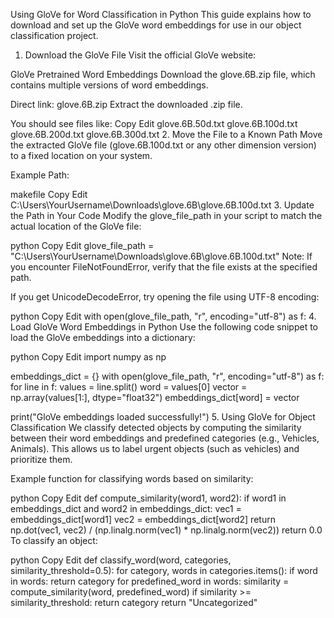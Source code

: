Using GloVe for Word Classification in Python
This guide explains how to download and set up the GloVe word embeddings for use in our object classification project.

1. Download the GloVe File
Visit the official GloVe website:

GloVe Pretrained Word Embeddings
Download the glove.6B.zip file, which contains multiple versions of word embeddings.

Direct link: glove.6B.zip
Extract the downloaded .zip file.

You should see files like:
Copy
Edit
glove.6B.50d.txt
glove.6B.100d.txt
glove.6B.200d.txt
glove.6B.300d.txt
2. Move the File to a Known Path
Move the extracted GloVe file (glove.6B.100d.txt or any other dimension version) to a fixed location on your system.

Example Path:

makefile
Copy
Edit
C:\Users\YourUsername\Downloads\glove.6B\glove.6B.100d.txt
3. Update the Path in Your Code
Modify the glove_file_path in your script to match the actual location of the GloVe file:

python
Copy
Edit
glove_file_path = "C:\\Users\\YourUsername\\Downloads\\glove.6B\\glove.6B.100d.txt"
Note: If you encounter FileNotFoundError, verify that the file exists at the specified path.

If you get UnicodeDecodeError, try opening the file using UTF-8 encoding:

python
Copy
Edit
with open(glove_file_path, "r", encoding="utf-8") as f:
4. Load GloVe Word Embeddings in Python
Use the following code snippet to load the GloVe embeddings into a dictionary:

python
Copy
Edit
import numpy as np

embeddings_dict = {}
with open(glove_file_path, "r", encoding="utf-8") as f:
    for line in f:
        values = line.split()
        word = values[0]
        vector = np.array(values[1:], dtype="float32")
        embeddings_dict[word] = vector

print("GloVe embeddings loaded successfully!")
5. Using GloVe for Object Classification
We classify detected objects by computing the similarity between their word embeddings and predefined categories (e.g., Vehicles, Animals). This allows us to label urgent objects (such as vehicles) and prioritize them.

Example function for classifying words based on similarity:

python
Copy
Edit
def compute_similarity(word1, word2):
    if word1 in embeddings_dict and word2 in embeddings_dict:
        vec1 = embeddings_dict[word1]
        vec2 = embeddings_dict[word2]
        return np.dot(vec1, vec2) / (np.linalg.norm(vec1) * np.linalg.norm(vec2))
    return 0.0
To classify an object:

python
Copy
Edit
def classify_word(word, categories, similarity_threshold=0.5):
    for category, words in categories.items():
        if word in words:
            return category
        for predefined_word in words:
            similarity = compute_similarity(word, predefined_word)
            if similarity >= similarity_threshold:
                return category
    return "Uncategorized"
